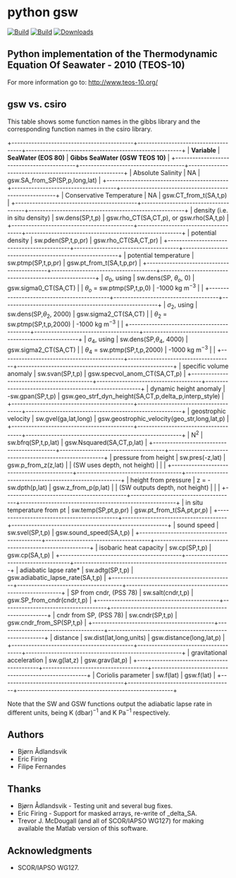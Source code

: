 python gsw
==========

[![Build](https://badge.fury.io/py/gsw.png)](http://badge.fury.io/py/gsw)
[![Build](https://api.travis-ci.org/ocefpaf/python-gsw.png?branch=master)](https://travis-ci.org/ocefpaf/python-gsw)
[![Downloads](https://pypip.in/d/gsw/badge.png)](https://crate.io/packages/gsw/)


Python implementation of the Thermodynamic Equation Of Seawater - 2010 (TEOS-10)
--------------------------------------------------------------------------------

For more information go to:
    http://www.teos-10.org/


gsw vs. csiro
-------------

This table shows some function names in the gibbs library and the corresponding function names in the csiro library.

+-------------------------------------------+-------------------------------------+-------------------------------------------------------+
| **Variable**                              | **SeaWater (EOS 80)**               | **Gibbs SeaWater (GSW TEOS 10)**                      |
+-------------------------------------------+-------------------------------------+-------------------------------------------------------+
| Absolute Salinity                         |          NA                         | gsw.SA_from_SP(SP,p,long,lat)                         |
+-------------------------------------------+-------------------------------------+-------------------------------------------------------+
| Conservative Temperature                  |          NA                         | gsw.CT_from_t(SA,t,p)                                 |
+-------------------------------------------+-------------------------------------+-------------------------------------------------------+
| density (i.e. in situ density)            |  sw.dens(SP,t,p)                    | gsw.rho_CT(SA,CT,p), or gsw.rho(SA,t,p)               |
+-------------------------------------------+-------------------------------------+-------------------------------------------------------+
| potential density                         |  sw.pden(SP,t,p,pr)                 | gsw.rho_CT(SA,CT,pr)                                  |
+-------------------------------------------+-------------------------------------+-------------------------------------------------------+
| potential temperature                     |  sw.ptmp(SP,t,p,pr)                 | gsw.pt_from_t(SA,t,p,pr)                              |
+-------------------------------------------+-------------------------------------+-------------------------------------------------------+
| $\sigma_0$, using                         |  sw.dens(SP, $\theta_o$, 0)         | gsw.sigma0_CT(SA,CT)                                  |
|  $\theta_o$ = sw.ptmp(SP,t,p,0)           |  -1000 kg m$^{-3}$                  |                                                       |
+-------------------------------------------+-------------------------------------+-------------------------------------------------------+
| $\sigma_2$, using                         |  sw.dens(SP,$\theta_2$, 2000)       | gsw.sigma2_CT(SA,CT)                                  |
|  $\theta_2$ = sw.ptmp(SP,t,p,2000)        |  -1000 kg m$^{-3}$                  |                                                       |
+-------------------------------------------+-------------------------------------+-------------------------------------------------------+
| $\sigma_4$, using                         |  sw.dens(SP,$\theta_4$, 4000)       | gsw.sigma2_CT(SA,CT)                                  |
| $\theta_4$ = sw.ptmp(SP,t,p,2000)         |  -1000 kg m$^{-3}$                  |                                                       |
+-------------------------------------------+-------------------------------------+-------------------------------------------------------+
| specific volume anomaly                   |  sw.svan(SP,t,p)                    | gsw.specvol_anom_CT(SA,CT,p)                          |
+-------------------------------------------+-------------------------------------+-------------------------------------------------------+
| dynamic height anomaly                    | -sw.gpan(SP,t,p)                    | gsw.geo_strf_dyn_height(SA,CT,p,delta_p,interp_style) |
+-------------------------------------------+-------------------------------------+-------------------------------------------------------+
| geostrophic velocity                      |  sw.gvel(ga,lat,long)               | gsw.geostrophic_velocity(geo_str,long,lat,p)          |
+-------------------------------------------+-------------------------------------+-------------------------------------------------------+
| N$^2$                                     |  sw.bfrq(SP,t,p,lat)                | gsw.Nsquared(SA,CT,p,lat)                             |
+-------------------------------------------+-------------------------------------+-------------------------------------------------------+
| pressure from height                      |  sw.pres(-z,lat)                    | gsw.p_from_z(z,lat)                                   |
| (SW uses depth, not height)               |                                     |                                                       |
+-------------------------------------------+-------------------------------------+-------------------------------------------------------+
| height from pressure                      |  z =  -sw.dpth(p,lat)               | gsw.z_from_p(p,lat)                                   |
| (SW outputs depth, not height)            |                                     |                                                       |
+-------------------------------------------+-------------------------------------+-------------------------------------------------------+
| in situ temperature from pt               |  sw.temp(SP,pt,p,pr)                | gsw.pt_from_t(SA,pt,pr,p)                             |
+-------------------------------------------+-------------------------------------+-------------------------------------------------------+
| sound speed                               |  sw.svel(SP,t,p)                    | gsw.sound_speed(SA,t,p)                               |
+-------------------------------------------+-------------------------------------+-------------------------------------------------------+
| isobaric heat capacity                    |  sw.cp(SP,t,p)                      | gsw.cp(SA,t,p)                                        |
+-------------------------------------------+-------------------------------------+-------------------------------------------------------+
| adiabatic lapse rate*                     |  sw.adtg(SP,t,p)                    | gsw.adiabatic_lapse_rate(SA,t,p)                      |
+-------------------------------------------+-------------------------------------+-------------------------------------------------------+
| SP from cndr,  (PSS 78)                   |  sw.salt(cndr,t,p)                  | gsw.SP_from_cndr(cndr,t,p)                            |
+-------------------------------------------+-------------------------------------+-------------------------------------------------------+
| cndr from SP,  (PSS 78)                   |  sw.cndr(SP,t,p)                    | gsw.cndr_from_SP(SP,t,p)                              |
+-------------------------------------------+-------------------------------------+-------------------------------------------------------+
| distance                                  |  sw.dist(lat,long,units)            | gsw.distance(long,lat,p)                              |
+-------------------------------------------+-------------------------------------+-------------------------------------------------------+
| gravitational acceleration                |  sw.g(lat,z)                        | gsw.grav(lat,p)                                       |
+-------------------------------------------+-------------------------------------+-------------------------------------------------------+
| Coriolis parameter                        |  sw.f(lat)                          | gsw.f(lat)                                            |
+-------------------------------------------+-------------------------------------+-------------------------------------------------------+

Note that the SW and GSW functions output the adiabatic lapse rate in different units, being  K (dbar)$^{-1}$  and  K Pa$^{-1}$
respectively.


Authors
-------
* Bjørn Ådlandsvik
* Eric Firing
* Filipe Fernandes

Thanks
------

* Bjørn Ådlandsvik - Testing unit and several bug fixes.
* Eric Firing - Support for masked arrays, re-write of _delta_SA.
* Trevor J. McDougall (and all of SCOR/IAPSO WG127) for making available the Matlab version of this software.

Acknowledgments
---------------

* SCOR/IAPSO WG127.
